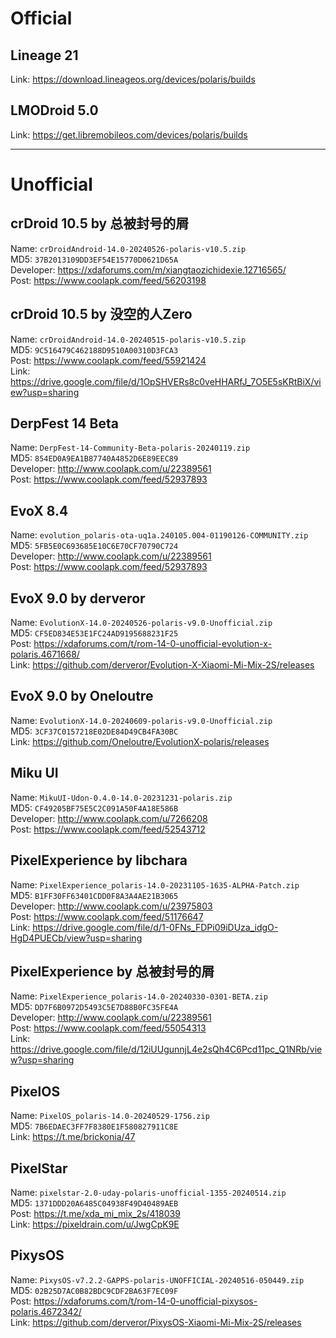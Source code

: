 # Official  

## Lineage 21  
Link: https://download.lineageos.org/devices/polaris/builds

## LMODroid 5.0  
Link: https://get.libremobileos.com/devices/polaris/builds

-----------------------------------------

# Unofficial    

## crDroid 10.5 by 总被封号的屑  
Name: `crDroidAndroid-14.0-20240526-polaris-v10.5.zip`  
MD5: `37B2013109DD3EF54E15770D0621D65A`  
Developer: https://xdaforums.com/m/xiangtaozichidexie.12716565/  
Post: https://www.coolapk.com/feed/56203198  

## crDroid 10.5 by 没空的人Zero  
Name: `crDroidAndroid-14.0-20240515-polaris-v10.5.zip`  
MD5: `9C516479C462188D9510A00310D3FCA3`  
Post: https://www.coolapk.com/feed/55921424  
Link: https://drive.google.com/file/d/1OpSHVERs8c0veHHARfJ_7O5E5sKRtBiX/view?usp=sharing  

## DerpFest 14 Beta  
Name: `DerpFest-14-Community-Beta-polaris-20240119.zip`  
MD5: `854ED0A9EA1B87740A4852D6E89EEC89`  
Developer: http://www.coolapk.com/u/22389561  
Post: https://www.coolapk.com/feed/52937893  

## EvoX 8.4  
Name: `evolution_polaris-ota-uq1a.240105.004-01190126-COMMUNITY.zip`  
MD5: `5FB5E0C693685E10C6E70CF70790C724`  
Developer: http://www.coolapk.com/u/22389561  
Post: https://www.coolapk.com/feed/52937893  

## EvoX 9.0 by derveror  
Name: `EvolutionX-14.0-20240526-polaris-v9.0-Unofficial.zip`  
MD5: `CF5ED834E53E1FC24AD9195688231F25`  
Post: https://xdaforums.com/t/rom-14-0-unofficial-evolution-x-polaris.4671668/  
Link: https://github.com/derveror/Evolution-X-Xiaomi-Mi-Mix-2S/releases  

## EvoX 9.0 by Oneloutre  
Name: `EvolutionX-14.0-20240609-polaris-v9.0-Unofficial.zip`  
MD5: `3CF37C0157218E02DE84D49CB4FA30BC`  
Link: https://github.com/Oneloutre/EvolutionX-polaris/releases  

## Miku UI  
Name: `MikuUI-Udon-0.4.0-14.0-20231231-polaris.zip`  
MD5: `CF49205BF75E5C2C091A50F4A18E586B`  
Developer: http://www.coolapk.com/u/7266208  
Post: https://www.coolapk.com/feed/52543712  

## PixelExperience by libchara  
Name: `PixelExperience_polaris-14.0-20231105-1635-ALPHA-Patch.zip`  
MD5: `B1FF30FF63401CDD0F8A3A4AE21B3065`  
Developer: http://www.coolapk.com/u/23975803  
Post: https://www.coolapk.com/feed/51176647  
Link: https://drive.google.com/file/d/1-0FNs_FDPi09iDUza_idgO-HgD4PUECb/view?usp=sharing  

## PixelExperience by 总被封号的屑  
Name: `PixelExperience_polaris-14.0-20240330-0301-BETA.zip`  
MD5: `DD7F6B0972D5493C5E7D88B0FC35FE4A`  
Developer: http://www.coolapk.com/u/22389561  
Post: https://www.coolapk.com/feed/55054313  
Link: https://drive.google.com/file/d/12iUUgunnjL4e2sQh4C6Pcd11pc_Q1NRb/view?usp=sharing   

## PixelOS  
Name: `PixelOS_polaris-14.0-20240529-1756.zip`  
MD5: `7B6EDAEC3FF7F8380E1F580827911C8E`  
Link: https://t.me/brickonia/47  

## PixelStar
Name: `pixelstar-2.0-uday-polaris-unofficial-1355-20240514.zip`  
MD5: `1371DDD20A6485C04938F49D40489AEB`  
Post: https://t.me/xda_mi_mix_2s/418039  
Link: https://pixeldrain.com/u/JwgCpK9E   

## PixysOS  
Name: `PixysOS-v7.2.2-GAPPS-polaris-UNOFFICIAL-20240516-050449.zip`  
MD5: `02B25D7AC0B82BDC9CDF2BA63F7EC09F`  
Post: https://xdaforums.com/t/rom-14-0-unofficial-pixysos-polaris.4672342/  
Link: https://github.com/derveror/PixysOS-Xiaomi-Mi-Mix-2S/releases  
